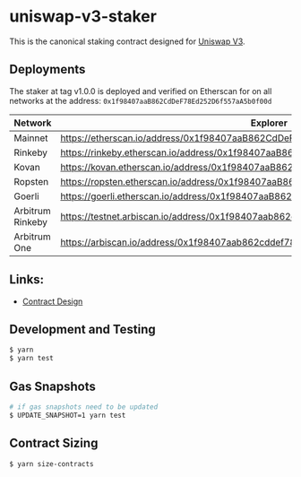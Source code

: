 # uniswap-v3-staker

This is the canonical staking contract designed for [Uniswap V3](https://github.com/Uniswap/uniswap-v3-core).

## Deployments

The staker at tag v1.0.0 is deployed and verified on Etherscan for on all networks at the address: `0x1f98407aaB862CdDeF78Ed252D6f557aA5b0f00d`

| Network          | Explorer                                                                                |
|------------------|-----------------------------------------------------------------------------------------|
| Mainnet          | https://etherscan.io/address/0x1f98407aaB862CdDeF78Ed252D6f557aA5b0f00d#code            |
| Rinkeby          | https://rinkeby.etherscan.io/address/0x1f98407aaB862CdDeF78Ed252D6f557aA5b0f00d#code    |
| Kovan            | https://kovan.etherscan.io/address/0x1f98407aaB862CdDeF78Ed252D6f557aA5b0f00d#code      |
| Ropsten          | https://ropsten.etherscan.io/address/0x1f98407aaB862CdDeF78Ed252D6f557aA5b0f00d#code    |
| Goerli           | https://goerli.etherscan.io/address/0x1f98407aaB862CdDeF78Ed252D6f557aA5b0f00d#code     |
| Arbitrum Rinkeby | https://testnet.arbiscan.io/address/0x1f98407aab862cddef78ed252d6f557aa5b0f00d          |
| Arbitrum One     | https://arbiscan.io/address/0x1f98407aab862cddef78ed252d6f557aa5b0f00d                  |

## Links:

- [Contract Design](docs/Design.md)

## Development and Testing

```sh
$ yarn
$ yarn test
```

## Gas Snapshots

```sh
# if gas snapshots need to be updated
$ UPDATE_SNAPSHOT=1 yarn test
```

## Contract Sizing

```sh
$ yarn size-contracts
```
